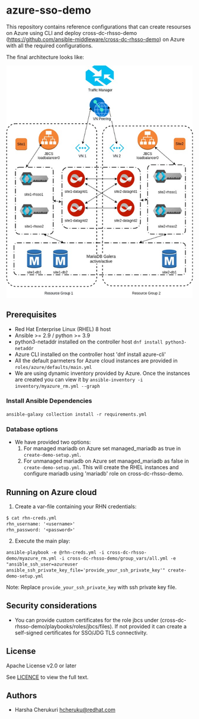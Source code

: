 # azure-sso-demo

This repository contains reference configurations that can create resourses on Azure using CLI and deploy cross-dc-rhsso-demo (https://github.com/ansible-middleware/cross-dc-rhsso-demo) on Azure with all the required configurations.

The final architecture looks like:

![Architecture diagram](./scenario.jpg)


## Prerequisites

* Red Hat Enterprise Linux (RHEL) 8 host
* Ansible >= 2.9 / python >= 3.9
* python3-netaddr installed on the controller host `dnf install python3-netaddr`
* Azure CLI installed on the controller host 'dnf install azure-cli'
* All the default parmeters for Azure cloud instances are provided in `roles/azure/defaults/main.yml`
* We are using dynamic inventory provided  by Azure. Once the instances are created you can view it by `ansible-inventory -i inventory/myazure_rm.yml --graph`

### Install Ansible Dependencies

`ansible-galaxy collection install -r requirements.yml`

### Database options

* We have provided two options: 
    1. For managed mariadb on Azure set managed_mariadb as true in `create-demo-setup.yml`.
    2. For unmanaged mariadb on Azure set managed_mariadb as false in `create-demo-setup.yml`. This will create the RHEL instances and configure mariadb using 'mariadb' role on cross-dc-rhsso-demo.

## Running on Azure cloud

1. Create a var-file containing your RHN credentials:
```
$ cat rhn-creds.yml
rhn_username: '<username>'
rhn_password: '<password>'
```

2. Execute the main play:
```
ansible-playbook -e @rhn-creds.yml -i cross-dc-rhsso-demo/myazure_rm.yml -i cross-dc-rhsso-demo/group_vars/all.yml -e "ansible_ssh_user=azureuser ansible_ssh_private_key_file='provide_your_ssh_private_key'" create-demo-setup.yml
```
Note: Replace `provide_your_ssh_private_key` with ssh private key file.

## Security considerations

* You can provide custom certificates for the role jbcs under (cross-dc-rhsso-demo/playbooks/roles/jbcs/files). If not provided it can create a self-signed certificates for SSO/JDG TLS connectivity.

## License

Apache License v2.0 or later

See [LICENCE](LICENSE) to view the full text.


## Authors

* Harsha Cherukuri <hcheruku@redhat.com>
